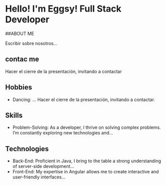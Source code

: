 # Hello! I'm Eggsy! Full Stack Developer

##ABOUT ME

Escribir sobre nosotros...

## contac me

Hacer el cierre de la presentación, invitando a contactar

## Hobbies
- Dancing: ...
Hacer el cierre de la presentación, invitando a contactar.

## Skills
- Problem-Solving: As a developer, I thrive on solving complex problems. I’m constantly exploring new technologies and...

## Technologies
- Back-End: Proficient in Java, I bring to the table a strong understanding of server-side development...
- Front-End: My expertise in Angular allows me to create interactive and user-friendly interfaces...

